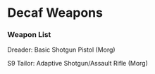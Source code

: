 # Decaf Weapons

### Weapon List

Dreader: Basic Shotgun Pistol (Morg)

S9 Tailor: Adaptive Shotgun/Assault Rifle (Morg)